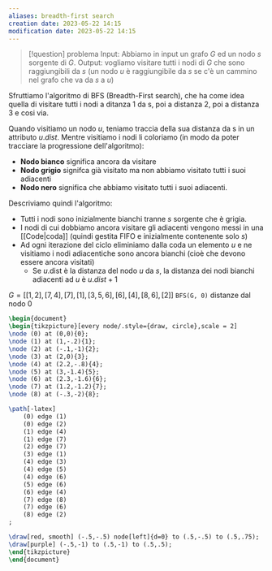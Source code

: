 ```yaml
---
aliases: breadth-first search
creation date: 2023-05-22 14:15
modification date: 2023-05-22 14:15
---
```


>[!question] problema
>Input: Abbiamo in input un grafo $G$ ed un nodo $s$ sorgente di $G$.
>Output: vogliamo visitare tutti i nodi di $G$ che sono raggiungibili da $s$ (un nodo $u$ è raggiungibile da $s$ se c'è un cammino nel grafo che va da $s$ a $u$)


Sfruttiamo l'algoritmo di BFS (Breadth-First search), che ha come idea quella di visitare tutti i nodi a ditanza 1 da s, poi a distanza 2, poi a distanza 3 e cosi via.

Quando visitiamo un nodo $u$, teniamo traccia della sua distanza da s in un attributo $u$.*dist*. Mentre visitiamo i nodi li coloriamo (in modo da poter tracciare la progressione dell'algoritmo):
- **Nodo bianco** significa ancora da visitare
- **Nodo grigio** signifca già visitato ma non abbiamo visitato tutti i suoi adiacenti
- **Nodo nero** significa che abbiamo visitato tutti i suoi adiacenti.

Descriviamo quindi l'algoritmo:
- Tutti i nodi sono inizialmente bianchi tranne $s$ sorgente che è grigia.
- I nodi di cui dobbiamo ancora visitare gli adiacenti vengono messi in una [[Code|coda]] (quindi gestita FIFO e inizialmente contenente solo $s$)
- Ad ogni iterazione del ciclo eliminiamo dalla coda un elemento $u$ e ne visitiamo i nodi adiacentiche sono ancora bianchi (cioè che devono essere ancora visitati)
	- Se $u.$dist è la distanza del nodo $u$ da $s$, la distanza dei nodi bianchi adiacenti ad $u$ è $u.dist+1$

$G = [[1,2],[7,4],[7],[1],[3,5,6],[6],[4],[8,6],[2]]$
`BFS(G, 0)` distanze dal nodo 0

```tikz
\begin{document}
\begin{tikzpicture}[every node/.style={draw, circle},scale = 2]
\node (0) at (0,0){0};
\node (1) at (1,-.2){1};
\node (2) at (-.1,-1){2};
\node (3) at (2,0){3};
\node (4) at (2.2,-.8){4};
\node (5) at (3,-1.4){5};
\node (6) at (2.3,-1.6){6};
\node (7) at (1.2,-1.2){7};
\node (8) at (-.3,-2){8};

\path[-latex] 
	(0) edge (1)
	(0) edge (2)
	(1) edge (4)
	(1) edge (7)
	(2) edge (7)
	(3) edge (1)
	(4) edge (3)
	(4) edge (5)
	(4) edge (6)
	(5) edge (6)
	(6) edge (4)
	(7) edge (8)
	(7) edge (6)
	(8) edge (2)
;

\draw[red, smooth] (-.5,-.5) node[left]{d=0} to (.5,-.5) to (.5,.75);
\draw[purple] (-.5,-1) to (.5,-1) to (.5,.5);
\end{tikzpicture}
\end{document}
```

